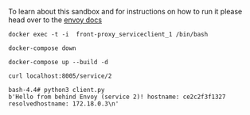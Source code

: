 To learn about this sandbox and for instructions on how to run it please head over
to the [envoy docs](https://www.envoyproxy.io/docs/envoy/latest/start/sandboxes/front_proxy.html)

```
docker exec -t -i  front-proxy_serviceclient_1 /bin/bash

docker-compose down

docker-compose up --build -d

curl localhost:8005/service/2

bash-4.4# python3 client.py
b'Hello from behind Envoy (service 2)! hostname: ce2c2f3f1327 resolvedhostname: 172.18.0.3\n'
```
